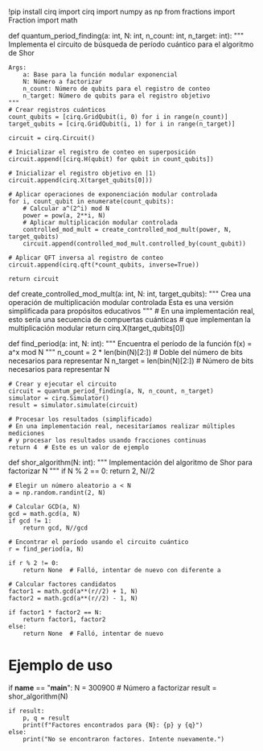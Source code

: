 !pip install cirq
import cirq
import numpy as np
from fractions import Fraction
import math

def quantum_period_finding(a: int, N: int, n_count: int, n_target: int):
    """
    Implementa el circuito de búsqueda de período cuántico para el algoritmo de Shor
    
    Args:
        a: Base para la función modular exponencial
        N: Número a factorizar
        n_count: Número de qubits para el registro de conteo
        n_target: Número de qubits para el registro objetivo
    """
    # Crear registros cuánticos
    count_qubits = [cirq.GridQubit(i, 0) for i in range(n_count)]
    target_qubits = [cirq.GridQubit(i, 1) for i in range(n_target)]
    
    circuit = cirq.Circuit()
    
    # Inicializar el registro de conteo en superposición
    circuit.append([cirq.H(qubit) for qubit in count_qubits])
    
    # Inicializar el registro objetivo en |1⟩
    circuit.append(cirq.X(target_qubits[0]))
    
    # Aplicar operaciones de exponenciación modular controlada
    for i, count_qubit in enumerate(count_qubits):
        # Calcular a^(2^i) mod N
        power = pow(a, 2**i, N)
        # Aplicar multiplicación modular controlada
        controlled_mod_mult = create_controlled_mod_mult(power, N, target_qubits)
        circuit.append(controlled_mod_mult.controlled_by(count_qubit))
    
    # Aplicar QFT inversa al registro de conteo
    circuit.append(cirq.qft(*count_qubits, inverse=True))
    
    return circuit

def create_controlled_mod_mult(a: int, N: int, target_qubits):
    """
    Crea una operación de multiplicación modular controlada
    Esta es una versión simplificada para propósitos educativos
    """
    # En una implementación real, esto sería una secuencia de compuertas cuánticas
    # que implementan la multiplicación modular
    return cirq.X(target_qubits[0])

def find_period(a: int, N: int):
    """
    Encuentra el período de la función f(x) = a^x mod N
    """
    n_count = 2 * len(bin(N)[2:])  # Doble del número de bits necesarios para representar N
    n_target = len(bin(N)[2:])     # Número de bits necesarios para representar N
    
    # Crear y ejecutar el circuito
    circuit = quantum_period_finding(a, N, n_count, n_target)
    simulator = cirq.Simulator()
    result = simulator.simulate(circuit)
    
    # Procesar los resultados (simplificado)
    # En una implementación real, necesitaríamos realizar múltiples mediciones
    # y procesar los resultados usando fracciones continuas
    return 4  # Este es un valor de ejemplo

def shor_algorithm(N: int):
    """
    Implementación del algoritmo de Shor para factorizar N
    """
    if N % 2 == 0:
        return 2, N//2
    
    # Elegir un número aleatorio a < N
    a = np.random.randint(2, N)
    
    # Calcular GCD(a, N)
    gcd = math.gcd(a, N)
    if gcd != 1:
        return gcd, N//gcd
    
    # Encontrar el período usando el circuito cuántico
    r = find_period(a, N)
    
    if r % 2 != 0:
        return None  # Falló, intentar de nuevo con diferente a
    
    # Calcular factores candidatos
    factor1 = math.gcd(a**(r//2) + 1, N)
    factor2 = math.gcd(a**(r//2) - 1, N)
    
    if factor1 * factor2 == N:
        return factor1, factor2
    else:
        return None  # Falló, intentar de nuevo

# Ejemplo de uso
if __name__ == "__main__":
    N = 300900  # Número a factorizar
    result = shor_algorithm(N)
    
    if result:
        p, q = result
        print(f"Factores encontrados para {N}: {p} y {q}")
    else:
        print("No se encontraron factores. Intente nuevamente.")
